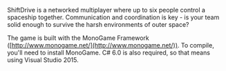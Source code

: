 ShiftDrive is a networked multiplayer where up to six people control a spaceship together. Communication and coordination is key - is your team solid enough to survive the harsh environments of outer space?

The game is built with the MonoGame Framework ([http://www.monogame.net/](http://www.monogame.net/)). To compile, you'll need to install MonoGame. C# 6.0 is also required, so that means using Visual Studio 2015.